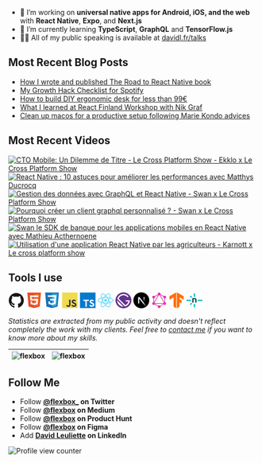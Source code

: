 - 🔭 I’m working on **universal native apps for Android, iOS, and the web** with **React Native**, **Expo**, and **Next.js**
- 🌱 I’m currently learning **TypeScript**, **GraphQL** and **TensorFlow.js**
- 👨‍💻 All of my public speaking is available at [davidl.fr/talks](https://davidl.fr/talks)

## Most Recent Blog Posts

<!-- MEDIUM:START -->
- [How I wrote and published The Road to React Native book](https://flexbox.medium.com/how-i-wrote-and-published-the-road-to-react-native-book-7ca80fa2fd88?source=rss-cc5b33b54088------2)
- [My Growth Hack Checklist for Spotify](https://flexbox.medium.com/how-i-got-more-than-4000-followers-on-spotify-ae4bcb6d6e73?source=rss-cc5b33b54088------2)
- [How to build DIY ergonomic desk for less than 99€](https://flexbox.medium.com/how-to-build-diy-ergonomic-desk-for-less-than-99-82fa51a0d98e?source=rss-cc5b33b54088------2)
- [What I learned at React Finland Workshop with Nik Graf](https://medium.com/react-finland/what-i-learned-at-react-finland-workshop-with-nik-graf-99c37dc1d8c1?source=rss-cc5b33b54088------2)
- [Clean up macos for a productive setup following Marie Kondo advices](https://blog.usejournal.com/kondo-your-mac-b2443f2ebc2f?source=rss-cc5b33b54088------2)
<!-- MEDIUM:END -->

## Most Recent Videos

<!-- BEGIN YOUTUBE-CARDS -->
[![CTO Mobile: Un Dilemme de Titre - Le Cross Platform Show - Ekklo x Le Cross Platform Show](https://ytcards.demolab.com/?id=jv_bbfVvGEU&title=CTO+Mobile%3A+Un+Dilemme+de+Titre+-+Le+Cross+Platform+Show+-+Ekklo+x+Le+Cross+Platform+Show&lang=en&timestamp=1743163271&background_color=%230d1117&title_color=%23ffffff&stats_color=%23dedede&max_title_lines=1&width=250&border_radius=5 "CTO Mobile: Un Dilemme de Titre - Le Cross Platform Show - Ekklo x Le Cross Platform Show")](https://www.youtube.com/watch?v=jv_bbfVvGEU)
[![React Native : 10 astuces pour améliorer les performances avec Matthys Ducrocq](https://ytcards.demolab.com/?id=P8h9StbxNLY&title=React+Native+%3A+10+astuces+pour+am%C3%A9liorer+les+performances+avec+Matthys+Ducrocq&lang=en&timestamp=1743117250&background_color=%230d1117&title_color=%23ffffff&stats_color=%23dedede&max_title_lines=1&width=250&border_radius=5 "React Native : 10 astuces pour améliorer les performances avec Matthys Ducrocq")](https://www.youtube.com/watch?v=P8h9StbxNLY)
[![Gestion des données avec GraphQL et React Native - Swan x Le Cross Platform Show](https://ytcards.demolab.com/?id=PAvreRn4Mrc&title=Gestion+des+donne%CC%81es+avec+GraphQL+et+React+Native+-+Swan+x+Le+Cross+Platform+Show&lang=en&timestamp=1742644837&background_color=%230d1117&title_color=%23ffffff&stats_color=%23dedede&max_title_lines=1&width=250&border_radius=5 "Gestion des données avec GraphQL et React Native - Swan x Le Cross Platform Show")](https://www.youtube.com/watch?v=PAvreRn4Mrc)
[![Pourquoi créer un client graphql personnalisé ? -  Swan x Le Cross Platform Show](https://ytcards.demolab.com/?id=ImiuwBx1x-U&title=Pourquoi+cre%CC%81er+un+client+graphql+personnalise%CC%81+%3F+-++Swan+x+Le+Cross+Platform+Show&lang=en&timestamp=1742310029&background_color=%230d1117&title_color=%23ffffff&stats_color=%23dedede&max_title_lines=1&width=250&border_radius=5 "Pourquoi créer un client graphql personnalisé ? -  Swan x Le Cross Platform Show")](https://www.youtube.com/watch?v=ImiuwBx1x-U)
[![Swan le SDK de banque pour les applications mobiles en React Native avec Mathieu Acthernoene](https://ytcards.demolab.com/?id=g5qlv9RsMYY&title=Swan+le+SDK+de+banque+pour+les+applications+mobiles+en+React+Native+avec+Mathieu+Acthernoene&lang=en&timestamp=1741998406&background_color=%230d1117&title_color=%23ffffff&stats_color=%23dedede&max_title_lines=1&width=250&border_radius=5 "Swan le SDK de banque pour les applications mobiles en React Native avec Mathieu Acthernoene")](https://www.youtube.com/watch?v=g5qlv9RsMYY)
[![Utilisation d'une application React Native par les agriculteurs - Karnott x Le cross platform show](https://ytcards.demolab.com/?id=KU6ZRBnpeZw&title=Utilisation+d%27une+application+React+Native+par+les+agriculteurs+-+Karnott+x+Le+cross+platform+show&lang=en&timestamp=1741086025&background_color=%230d1117&title_color=%23ffffff&stats_color=%23dedede&max_title_lines=1&width=250&border_radius=5 "Utilisation d'une application React Native par les agriculteurs - Karnott x Le cross platform show")](https://www.youtube.com/watch?v=KU6ZRBnpeZw)
<!-- END YOUTUBE-CARDS -->

## Tools I use

<p align="left">
  <img src="https://raw.githubusercontent.com/devicons/devicon/master/icons/github/github-original.svg" alt="git" width="32" height="32"/>
  <img src="https://raw.githubusercontent.com/devicons/devicon/master/icons/html5/html5-original.svg" alt="html5" width="32" height="32"/>
  <img src="https://raw.githubusercontent.com/devicons/devicon/master/icons/css3/css3-original.svg" alt="css3" width="32" height="32"/>

  <img src="https://raw.githubusercontent.com/devicons/devicon/master/icons/javascript/javascript-original.svg" alt="javascript" width="32" height="32"/>
  <img src="https://raw.githubusercontent.com/devicons/devicon/master/icons/typescript/typescript-original.svg" alt="typescript" width="32" height="32"/>
  <img src="https://raw.githubusercontent.com/devicons/devicon/master/icons/react/react-original.svg" alt="react" width="32" height="32"/>
  <img src="https://raw.githubusercontent.com/devicons/devicon/master/icons/gatsby/gatsby-original.svg" alt="gatsby" width="32" height="32"/>
  <img src="https://raw.githubusercontent.com/devicons/devicon/master/icons/nextjs/nextjs-original.svg" alt="nextjs" width="32" height="32"/>
  <img src="https://raw.githubusercontent.com/devicons/devicon/master/icons/graphql/graphql-plain.svg" alt="graphql" width="32" height="32"/>
  <img src="https://raw.githubusercontent.com/devicons/devicon/master/icons/tensorflow/tensorflow-original.svg" alt="tensorflow" width="32" height="32"/>
  <img src="https://raw.githubusercontent.com/devicons/devicon/master/icons/netlify/netlify-original.svg" alt="netlify" width="32" height="32"/>

</p>

<em>Statistics are extracted from my public activity and doesn't reflect completely the work with my clients.</em>
<em>Feel free to <a href="https://davidl.fr/onboading" target="_blank">contact me</a> if you want to know more about my skills.</em>

| <img src="https://github-readme-stats.vercel.app/api?username=flexbox&show_icons=true&theme=buefy" alt="flexbox" />  | <img src="https://github-readme-stats.vercel.app/api/top-langs/?username=flexbox&layout=compact&hide=html&theme=buefy" alt="flexbox" /> |
| ------------- | ------------- |

## Follow Me

- Follow **<a href="https://twitter.com/intent/follow?screen_name=flexbox_">@flexbox_</a> on Twitter**
- Follow **<a href="https://medium.com/@flexbox">@flexbox</a> on Medium**
- Follow **<a href="https://www.producthunt.com/@flexbox">@flexbox</a> on Product Hunt**
- Follow **<a href="https://www.figma.com/@flexbox">@flexbox</a> on Figma**
- Add **<a href="https://www.linkedin.com/in/david-leuliette">David Leuliette</a> on LinkedIn**

![Profile view counter](https://komarev.com/ghpvc/?username=flexbox)
